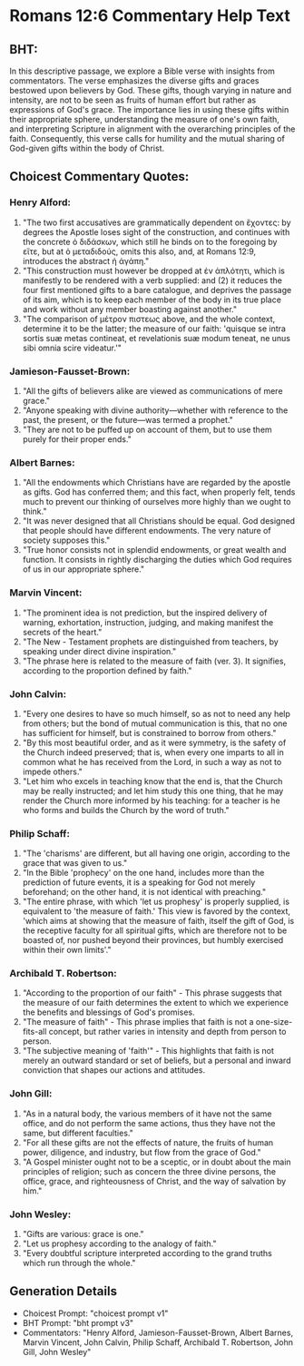# Romans 12:6 Commentary Help Text

## BHT:
In this descriptive passage, we explore a Bible verse with insights from commentators. The verse emphasizes the diverse gifts and graces bestowed upon believers by God. These gifts, though varying in nature and intensity, are not to be seen as fruits of human effort but rather as expressions of God's grace. The importance lies in using these gifts within their appropriate sphere, understanding the measure of one's own faith, and interpreting Scripture in alignment with the overarching principles of the faith. Consequently, this verse calls for humility and the mutual sharing of God-given gifts within the body of Christ.

## Choicest Commentary Quotes:
### Henry Alford:
1. "The two first accusatives are grammatically dependent on ἔχοντες: by degrees the Apostle loses sight of the construction, and continues with the concrete ὁ διδάσκων, which still he binds on to the foregoing by εἴτε, but at ὁ μεταδιδούς, omits this also, and, at Romans 12:9, introduces the abstract ἡ ἀγάπη." 
2. "This construction must however be dropped at ἐν ἁπλότητι, which is manifestly to be rendered with a verb supplied: and (2) it reduces the four first mentioned gifts to a bare catalogue, and deprives the passage of its aim, which is to keep each member of the body in its true place and work without any member boasting against another."
3. "The comparison of μέτρον πιστεως above, and the whole context, determine it to be the latter; the measure of our faith: 'quisque se intra sortis suæ metas contineat, et revelationis suæ modum teneat, ne unus sibi omnia scire videatur.'"

### Jamieson-Fausset-Brown:
1. "All the gifts of believers alike are viewed as communications of mere grace."
2. "Anyone speaking with divine authority—whether with reference to the past, the present, or the future—was termed a prophet."
3. "They are not to be puffed up on account of them, but to use them purely for their proper ends."

### Albert Barnes:
1. "All the endowments which Christians have are regarded by the apostle as gifts. God has conferred them; and this fact, when properly felt, tends much to prevent our thinking of ourselves more highly than we ought to think."
2. "It was never designed that all Christians should be equal. God designed that people should have different endowments. The very nature of society supposes this."
3. "True honor consists not in splendid endowments, or great wealth and function. It consists in rightly discharging the duties which God requires of us in our appropriate sphere."

### Marvin Vincent:
1. "The prominent idea is not prediction, but the inspired delivery of warning, exhortation, instruction, judging, and making manifest the secrets of the heart."
2. "The New - Testament prophets are distinguished from teachers, by speaking under direct divine inspiration."
3. "The phrase here is related to the measure of faith (ver. 3). It signifies, according to the proportion defined by faith."

### John Calvin:
1. "Every one desires to have so much himself, so as not to need any help from others; but the bond of mutual communication is this, that no one has sufficient for himself, but is constrained to borrow from others."
2. "By this most beautiful order, and as it were symmetry, is the safety of the Church indeed preserved; that is, when every one imparts to all in common what he has received from the Lord, in such a way as not to impede others."
3. "Let him who excels in teaching know that the end is, that the Church may be really instructed; and let him study this one thing, that he may render the Church more informed by his teaching: for a teacher is he who forms and builds the Church by the word of truth."

### Philip Schaff:
1. "The 'charisms' are different, but all having one origin, according to the grace that was given to us." 
2. "In the Bible 'prophecy' on the one hand, includes more than the prediction of future events, it is a speaking for God not merely beforehand; on the other hand, it is not identical with preaching."
3. "The entire phrase, with which 'let us prophesy' is properly supplied, is equivalent to 'the measure of faith.' This view is favored by the context, 'which aims at showing that the measure of faith, itself the gift of God, is the receptive faculty for all spiritual gifts, which are therefore not to be boasted of, nor pushed beyond their provinces, but humbly exercised within their own limits'."

### Archibald T. Robertson:
1. "According to the proportion of our faith" - This phrase suggests that the measure of our faith determines the extent to which we experience the benefits and blessings of God's promises.
2. "The measure of faith" - This phrase implies that faith is not a one-size-fits-all concept, but rather varies in intensity and depth from person to person.
3. "The subjective meaning of 'faith'" - This highlights that faith is not merely an outward standard or set of beliefs, but a personal and inward conviction that shapes our actions and attitudes.

### John Gill:
1. "As in a natural body, the various members of it have not the same office, and do not perform the same actions, thus they have not the same, but different faculties."
2. "For all these gifts are not the effects of nature, the fruits of human power, diligence, and industry, but flow from the grace of God."
3. "A Gospel minister ought not to be a sceptic, or in doubt about the main principles of religion; such as concern the three divine persons, the office, grace, and righteousness of Christ, and the way of salvation by him."

### John Wesley:
1. "Gifts are various: grace is one."
2. "Let us prophesy according to the analogy of faith."
3. "Every doubtful scripture interpreted according to the grand truths which run through the whole."


## Generation Details
- Choicest Prompt: "choicest prompt v1"
- BHT Prompt: "bht prompt v3"
- Commentators: "Henry Alford, Jamieson-Fausset-Brown, Albert Barnes, Marvin Vincent, John Calvin, Philip Schaff, Archibald T. Robertson, John Gill, John Wesley"
